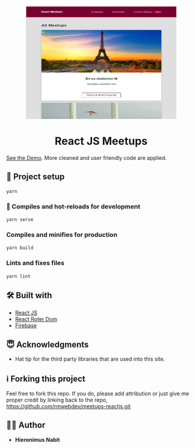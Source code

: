 
<div align="center">
  <img src="https://raw.githubusercontent.com/rmwebdev/meetups-reactjs/main/public/images/home.JPG" width="400" height="300" alt="site-logo"/>
</div>
<h1 align="center">
  React JS Meetups
</h1>

[See the Demo](https://kalaranapokedexv2.netlify.app/). More cleaned and user friendly code are applied.

## 📐 Project setup
```
yarn
```

### 🚀 Compiles and hot-reloads for development
```
yarn serve
```

### Compiles and minifies for production
```
yarn build
```

### Lints and fixes files
```
yarn lint
```

## 🛠 Built with
* [React JS](https://reactjs.org/)
* [React Roter Dom](https://reactrouter.com/)
* [Firebase](https://firebase.google.com/)

## 😇 Acknowledgments
* Hat tip for the third party libraries that are used into this site.

## ℹ️ Forking this project
Feel free to fork this repo. If you do, please add attribution or just give me proper credit by linking back to the repo,
https://github.com/rmwebdev/meetups-reactjs.git

## 👨‍💻 Author
* **Hieronimus Nabit**
